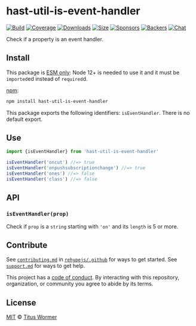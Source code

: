 <!--This file is generated by `build-packages.js`-->

# hast-util-is-event-handler

[![Build][build-badge]][build]
[![Coverage][coverage-badge]][coverage]
[![Downloads][downloads-badge]][downloads]
[![Size][size-badge]][size]
[![Sponsors][sponsors-badge]][collective]
[![Backers][backers-badge]][collective]
[![Chat][chat-badge]][chat]

Check if a property is an event handler.

## Install

This package is [ESM only][esm]:
Node 12+ is needed to use it and it must be `imported`ed instead of `required`d.

[npm][]:

```sh
npm install hast-util-is-event-handler
```

This package exports the following identifiers:
`isEventHandler`.
There is no default export.

## Use

```js
import {isEventHandler} from 'hast-util-is-event-handler'

isEventHandler('oncut') //=> true
isEventHandler('onpushsubscriptionchange') //=> true
isEventHandler('ones') //=> false
isEventHandler('class') //=> false
```

## API

### `isEventHandler(prop)`

Check if `prop` is a `string` starting with `'on'` and its `length` is 5 or
more.

## Contribute

See [`contributing.md`][contributing] in [`rehypejs/.github`][health] for ways
to get started.
See [`support.md`][support] for ways to get help.

This project has a [code of conduct][coc].
By interacting with this repository, organization, or community you agree to
abide by its terms.

## License

[MIT][license] © [Titus Wormer][author]

[build-badge]: https://github.com/rehypejs/rehype-minify/workflows/main/badge.svg

[build]: https://github.com/rehypejs/rehype-minify/actions

[coverage-badge]: https://img.shields.io/codecov/c/github/rehypejs/rehype-minify.svg

[coverage]: https://codecov.io/github/rehypejs/rehype-minify

[downloads-badge]: https://img.shields.io/npm/dm/hast-util-is-event-handler.svg

[downloads]: https://www.npmjs.com/package/hast-util-is-event-handler

[size-badge]: https://img.shields.io/bundlephobia/minzip/hast-util-is-event-handler.svg

[size]: https://bundlephobia.com/result?p=hast-util-is-event-handler

[sponsors-badge]: https://opencollective.com/unified/sponsors/badge.svg

[backers-badge]: https://opencollective.com/unified/backers/badge.svg

[collective]: https://opencollective.com/unified

[chat-badge]: https://img.shields.io/badge/chat-discussions-success.svg

[chat]: https://github.com/rehypejs/rehype/discussions

[esm]: https://gist.github.com/sindresorhus/a39789f98801d908bbc7ff3ecc99d99c

[npm]: https://docs.npmjs.com/cli/install

[health]: https://github.com/rehypejs/.github

[contributing]: https://github.com/rehypejs/.github/blob/main/contributing.md

[support]: https://github.com/rehypejs/.github/blob/main/support.md

[coc]: https://github.com/rehypejs/.github/blob/main/code-of-conduct.md

[license]: https://github.com/rehypejs/rehype-minify/blob/main/license

[author]: https://wooorm.com

